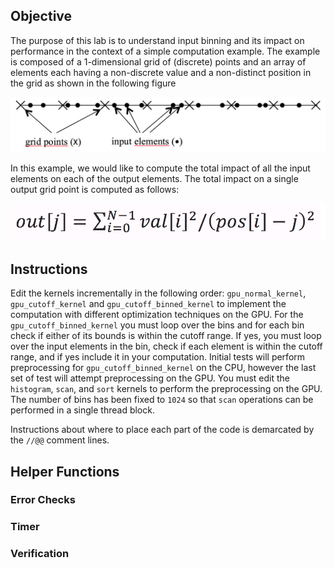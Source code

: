 ## Objective

The purpose of this lab is to understand input binning and its impact on performance in the context of a simple computation example. The example is composed of a 1-dimensional grid of (discrete) points and an array of elements each having a non-discrete value and a non-distinct position in the grid as shown in the following figure

![image](assets/fig.png "thumbnail")

In this example, we would like to compute the total impact of all the input elements on each of the output elements. The total impact on a single output grid point is computed as follows:

![image](assets/formula.png "thumbnail")

## Instructions

Edit the kernels incrementally in the following order: `gpu_normal_kernel`, `gpu_cutoff_kernel` and `gpu_cutoff_binned_kernel` to implement the computation with different optimization techniques on the GPU. For the `gpu_cutoff_binned_kernel` you must loop over the bins and for each bin check if either of its bounds is within the cutoff range. If yes, you must loop over the input elements in the bin, check if each element is within the cutoff range, and if yes include it in your computation. Initial tests will perform preprocessing for `gpu_cutoff_binned_kernel` on the CPU, however the last set of test will attempt preprocessing on the GPU.  You must edit the `histogram`, `scan`, and `sort` kernels to perform the preprocessing on the GPU. The number of bins has been fixed to `1024` so that `scan` operations can be performed in a single thread block.

Instructions about where to place each part of the code is
demarcated by the `//@@` comment lines.

## Helper Functions

### Error Checks

### Timer

### Verification
